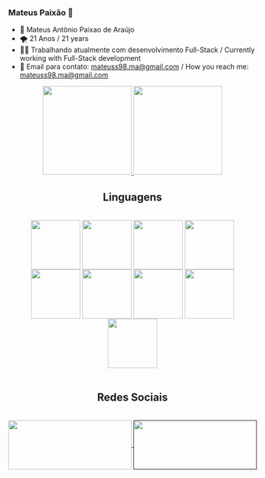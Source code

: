 ### Mateus Paixão 👋


- 🧑 Mateus Antônio Paixao de Araújo 
- 🌪  21 Anos / 21 years
- 👨‍💻 Trabalhando atualmente com desenvolvimento Full-Stack / Currently working with Full-Stack development
- 📩 Email para contato: mateuss98.ma@gmail.com / How you reach me: mateuss98.ma@gmail.com

<div align="center">
  <a href="https://github.com/Mtspx">
  <img height="180em" src="https://github-readme-stats.vercel.app/api?username=MTspx&show_icons=true&theme=dark&include_all_commits=true&count_private=true"/>
  <img height="180em" src="https://github-readme-stats.vercel.app/api/top-langs/?username=Mtspx&layout=compact&langs_count=7&theme=dark"/>
</a>
<div styke="align_itens:center">
  <h2>Linguagens</h2>
<div style="display: inline_block"><br>
  <img align="center" height="100" width="100" src="https://cdn.jsdelivr.net/gh/devicons/devicon/icons/html5/html5-original-wordmark.svg">
  <img align="center" height="100" width="100" src="https://cdn.jsdelivr.net/gh/devicons/devicon/icons/css3/css3-original-wordmark.svg">
  <img align="center" height="100" width="100" src="https://cdn.jsdelivr.net/gh/devicons/devicon/icons/javascript/javascript-original.svg">
  <img align="center" height="100" width="100" src="https://cdn.jsdelivr.net/gh/devicons/devicon/icons/nodejs/nodejs-original.svg">
  <img align="center" height="100" width="100" src="https://cdn.jsdelivr.net/gh/devicons/devicon/icons/dotnetcore/dotnetcore-original.svg">
  <img align="center" height="100" width="100" src="https://cdn.jsdelivr.net/gh/devicons/devicon/icons/csharp/csharp-original.svg">
  <img align="center" height="100" width="100" src="https://cdn.jsdelivr.net/gh/devicons/devicon/icons/python/python-original-wordmark.svg">
  <img align="center" height="100" width="100" src="https://cdn.jsdelivr.net/gh/devicons/devicon/icons/mysql/mysql-original-wordmark.svg">
  <img align="center" height="100" width="100" src="https://cdn.jsdelivr.net/gh/devicons/devicon/icons/microsoftsqlserver/microsoftsqlserver-plain-wordmark.svg">  
</div>
  <br>
  <h2>Redes Sociais</h2>
<div style="display: inline_block"><br>
  <a href="https://www.linkedin.com/in/mateus-araujo-5b84b2211/">
  <img align="center" height="100" width="250" src="https://img.shields.io/badge/LinkedIn-0077B5?style=for-the-badge&logo=linkedin&logoColor=white">
  </a>
  <a href=""https://www.instagram.com/matts.arj/>
  <img align="center" height="100" width="250" src="https://img.shields.io/badge/Instagram-E4405F?style=for-the-badge&logo=instagram&logoColor=white">
  </a>
  </div>
